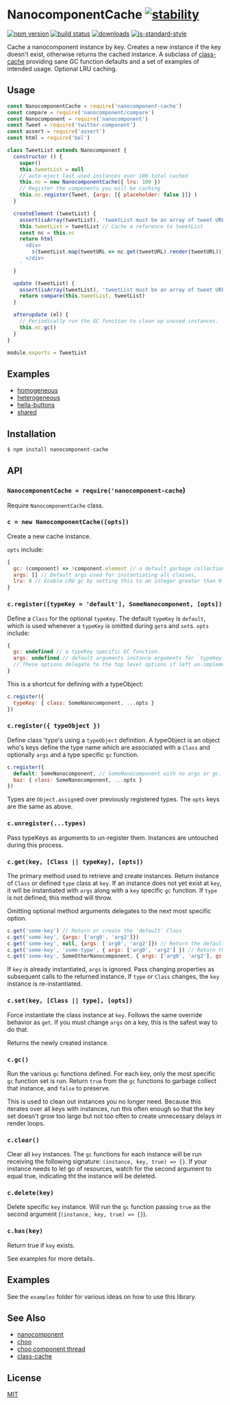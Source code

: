 # NanocomponentCache [![stability][0]][1]
[![npm version][2]][3] [![build status][4]][5]
[![downloads][8]][9] [![js-standard-style][10]][11]

Cache a nanocomponent instance by key.  Creates a new instance if the key doesn't exist, otherwise returns the cached instance.  A subclass of [class-cache][cc] providing sane GC function defaults and a set of examples of intended usage.  Optional LRU caching.

## Usage

```js
const NanocomponentCache = require('nanocomponent-cache')
const compare = require('nanocomponent/compare')
const Nanocomponent = require('nanocomponent')
const Tweet = require('twitter-component')
const assert = require('assert')
const html = require('bel')

class TweetList extends Nanocomponent {
  constructor () {
    super()
    this.tweetList = null
    // auto-eject last used instances over 100 total cached
    this.nc = new NanocomponentCache({ lru: 100 })
    // Register the components you will be caching
    this.nc.register(Tweet, {args: [{ placeholder: false }]} )
  }

  createElement (tweetList) {
    assert(isArray(tweetList), 'tweetList must be an array of tweet URLs')
    this.tweetList = tweetList // Cache a reference to tweetList
    const nc = this.nc
    return html`
      <div>
        ${tweetList.map(tweetURL => nc.get(tweetURL).render(tweetURL))}
      </div>
    `
  }

  update (tweetList) {
    assert(isArray(tweetList), 'tweetList must be an array of tweet URLs')
    return compare(this.tweetList, tweetList)
  }

  afterupdate (el) {
    // Periodically run the GC function to clean up unused instances.
    this.nc.gc()
  }
}

module.exports = TweetList
```

## Examples

- [homogeneous](examples/homogeneous)
- [heterogeneous](examples/heterogeneous)
- [hella-buttons](examples/hella-buttons)
- [shared](examples/shared)

## Installation
```sh
$ npm install nanocomponent-cache
```
## API
### `NanocomponentCache = require('nanocomponent-cache`)
Require `NanocomponentCache` class.

### `c = new NanocomponentCache([opts])`
Create a new cache instance.

`opts` include:

```js
{
  gc: (component) => !component.element // a default garbage collection function
  args: [] // Default args used for instantiating all classes,
  lru: 0 // Enable LRU gc by setting this to an integer greater than 0
}
```

### `c.register([typeKey = 'default'], SomeNanocomponent, [opts])`

Define a `Class` for the optional `typeKey`.  The default `typeKey` is `default`, which is used whenever a `typeKey` is omitted during `get`s and `set`s.  `opts` include: 

```js
{
  gc: undefined // a typeKey specific GC function.
  args: undefined // default arguments instance arguments for `typeKey`. 
  // These options delegate to the top level options if left un-implemented
}
```

This is a shortcut for defining with a typeObject:

```js
c.register({
  typeKey: { class: SomeNanocomponent, ...opts }
})
```

### `c.register({ typeObject })`

Define class 'type's using a `typeObject` definition.  A typeObject is an object who's keys define the type name which are associated with a `Class` and optionally `args` and a type specific `gc` function.

```js
c.register({
  default: SomeNanocomponent, // SomeNanocomponent with no args or gc.  Uses instance gc function.
  baz: { class: SomeNanocomponent, ...opts }
})
```

Types are `Object.assign`ed over previously registered types.  The `opts` keys are the same as above.

### `c.unregister(...types)`

Pass typeKeys as arguments to un-register them.  Instances are untouched during this process. 

### `c.get(key, [Class || typeKey], [opts])`

The primary method used to retrieve and create instances.  Return instance of `Class` or defined `type` class at `key`.  If an instance does not yet exist at `key`, it will be instantiated with `args` along with a `key` specific `gc` function.  If `type` is not defined, this method will throw.

Omitting optional method arguments delegates to the next most specific option. 

```js
c.get('some-key') // Return or create the 'default' Class
c.get('some-key', {args: ['arg0', 'arg2']})
c.get('some-key', null, {args: ['arg0', 'arg2']}) // Return the default registered class with specific args
c.get('some-key', 'some-type', { args: ['arg0', 'arg2'] }) // Return the `some-type` class at `some-key`.
c.get('some-key', SomeOtherNanocomponent, { args: ['arg0', 'arg2'], gc: instance => true })
```

If `key` is already instantiated, `args` is ignored.  Pass changing properties as subsequent calls to the returned instance.  If `type` or `Class` changes, the `key` instance is re-instantiated.

### `c.set(key, [Class || type], [opts])`

Force instantiate the class instance at `key`.  Follows the same override behavior as `get`.  If you must change `args` on a key, this is the safest way to do that.

Returns the newly created instance.

### `c.gc()`

Run the various `gc` functions defined.  For each key, only the most specific `gc` function set is run.  Return `true` from the `gc` functions to garbage collect that instance, and `false` to preserve.

This is used to clean out instances you no longer need.  Because this iterates over all keys with instances, run this often enough so that the key set doesn't grow too large but not too often to create unnecessary delays in render loops.

### `c.clear()`

Clear all `key` instances.  The `gc` functions for each instance will be run receiving the following signature: `(instance, key, true) => {}`.  If your instance needs to let go of resources, watch for the second argument to equal true, indicating tht the instance will be deleted.  

### `c.delete(key)`

Delete specific `key` instance.  Will run the `gc` function passing `true` as the second argument (`(instance, key, true) => {}`).

### `c.has(key)`

Return true if `key` exists. 

See examples for more details.

## Examples

See the `examples` folder for various ideas on how to use this library.

## See Also

- [nanocomponent][nc]
- [choo][choo]
- [choo component thread](https://github.com/choojs/choo/issues/593#issuecomment-364555843)
- [class-cache](https://github.com/bcomnes/class-cache)

## License
[MIT](https://tldrlegal.com/license/mit-license)

[0]: https://img.shields.io/badge/stability-experimental-orange.svg?style=flat-square
[1]: https://nodejs.org/api/documentation.html#documentation_stability_index
[2]: https://img.shields.io/npm/v/nanocomponent-cache.svg?style=flat-square
[3]: https://npmjs.org/package/nanocomponent-cache
[4]: https://img.shields.io/travis/bcomnes/nanocomponent-cache/master.svg?style=flat-square
[5]: https://travis-ci.org/bcomnes/nanocomponent-cache
[8]: http://img.shields.io/npm/dm/nanocomponent-cache.svg?style=flat-square
[9]: https://npmjs.org/package/nanocomponent-cache
[10]: https://img.shields.io/badge/code%20style-standard-brightgreen.svg?style=flat-square
[11]: https://github.com/feross/standard
[bel]: https://github.com/shama/bel
[yoyoify]: https://github.com/shama/yo-yoify
[md]: https://github.com/patrick-steele-idem/morphdom
[210]: https://github.com/patrick-steele-idem/morphdom/pull/81
[nm]: https://github.com/yoshuawuyts/nanomorph
[ce]: https://github.com/yoshuawuyts/cache-element
[class]: https://developer.mozilla.org/en-US/docs/Web/JavaScript/Reference/Classes
[isSameNode]: https://github.com/choojs/nanomorph#caching-dom-elements
[onload]: https://github.com/shama/on-load
[choo]: https://github.com/choojs/choo
[nca]: https://github.com/choojs/nanocomponent-adapters
[nc]: https://github.com/choojs/nanocomponent
[cc]: https://github.com/bcomnes/class-cache

